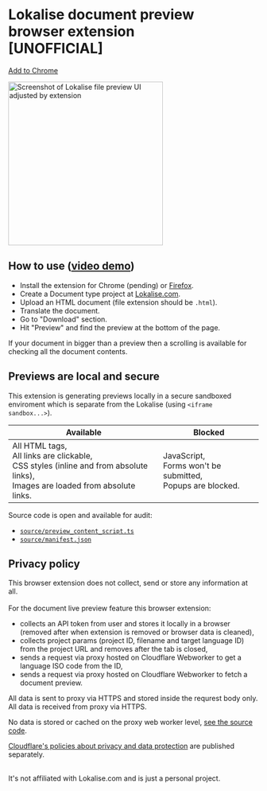 <p align="center" style="text-align: center">
<h1>Lokalise document preview<br/> browser extension<br/> [UNOFFICIAL]</h1>

[Add to Chrome](https://chrome.google.com/webstore/detail/lokalise-document-preview/egnkinnacilaeckhljnbkaeahioacgba)

<a href="https://youtu.be/F-BfvoxQGQ4" target="_blank" rel="noopener noreferrer">
<img src="https://github.com/terales/lokalise-html-document-preview/blob/master/media/preview.png?raw=true"
		height="329px" width="311px" alt="Screenshot of Lokalise file preview UI adjusted by extension" /> 
</p>
</a>

## How to use ([video demo](https://youtu.be/F-BfvoxQGQ4))

- Install the extension for Chrome (pending) or [Firefox](https://addons.mozilla.org/en-US/firefox/addon/lokalise-document-preview/).
- Create a Document type project at [Lokalise.com](https://lokalise.com/).
- Upload an HTML document (file extension should be `.html`).
- Translate the document.
- Go to "Download" section.
- Hit "Preview" and find the preview at the bottom of the page.

If your document in bigger than a preview then a scrolling is available for checking all the document contents.

## Previews are local and secure

This extension is generating previews locally in a secure sandboxed enviroment which is separate from the Lokalise
(using `<iframe sandbox...>`).

| Available                                                                                                                                     | Blocked                                             |
|-----------------------------------------------------------------------------------------------------------------------------------------------|-----------------------------------------------------|
| All HTML tags,<br> All links are clickable,<br> CSS styles (inline and from absolute links),<br> Images are loaded from absolute links. | JavaScript,<br> Forms won't be submitted,<br> Popups are blocked. |

Source code is open and available for audit:
- [`source/preview_content_script.ts`](source/preview_content_script.ts)
- [`source/manifest.json`](source/manifest.json)

## Privacy policy

This browser extension does not collect, send or store any information at all.<br/>
<br/>
For the document live preview feature this browser extension:
* collects an API token from user and stores it locally in a browser (removed after when extension is removed or browser data is cleaned),
* collects project params (project ID, filename and target language ID) from the project URL and removes after the tab is closed,
* sends a request via proxy hosted on Cloudflare Webworker to get a language ISO code from the ID,
* sends a request via proxy hosted on Cloudflare Webworker to fetch a document preview.

All data is sent to proxy via HTTPS and stored inside the requrest body only.<br>
All data is received from proxy via HTTPS.

No data is stored or cached on the proxy web worker level, [see the source code](https://github.com/terales/lokalise-html-document-preview-worker).

[Cloudflare's policies about privacy and data protection](https://www.cloudflare.com/en-gb/trust-hub/privacy-and-data-protection/) are published separately.

<br/>
It's not affiliated with Lokalise.com and is just a personal project.
